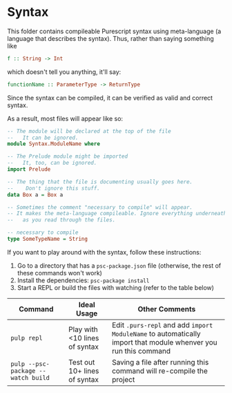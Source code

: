 # Syntax

This folder contains compileable Purescript syntax using meta-language (a language that describes the syntax). Thus, rather than saying something like
```purescript
f :: String -> Int
```
which doesn't tell you anything, it'll say:
```purescript
functionName :: ParameterType -> ReturnType
```

Since the syntax can be compiled, it can be verified as valid and correct syntax.

As a result, most files will appear like so:
```purescript
-- The module will be declared at the top of the file
--   It can be ignored.
module Syntax.ModuleName where

-- The Prelude module might be imported
--   It, too, can be ignored.
import Prelude

-- The thing that the file is documenting usually goes here.
--    Don't ignore this stuff.
data Box a = Box a

-- Sometimes the comment "necessary to compile" will appear.
-- It makes the meta-language compileable. Ignore everything underneath it
--   as you read through the files.

-- necessary to compile
type SomeTypeName = String
```

If you want to play around with the syntax, follow these instructions:
1. Go to a directory that has a `psc-package.json` file (otherwise, the rest of these commands won't work)
2. Install the dependencies: `psc-package install`
3. Start a REPL or build the files with watching (refer to the table below)

| Command | Ideal Usage | Other Comments
| - | - | - |
| `pulp repl` | Play with &lt;10 lines of syntax | Edit `.purs-repl` and add `import ModuleName` to automatically import that module whenver you run this command
| `pulp --psc-package --watch build` | Test out 10+ lines of syntax | Saving a file after running this command will re-compile the project |
